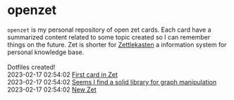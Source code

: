 # openzet
`openzet` is my personal repository of open zet cards. Each card have a summarized content related to some topic created so I can remember things on the future. Zet is shorter for [Zettlekasten](https://en.wikipedia.org/wiki/Zettelkasten) a information system for personal knowledge base.<br><br>
Dotfiles created! []()<br> 2023-02-17 02:54:02 [First card in Zet](./cards/f391a61d-f442-43e4-8675-f1e42ff10337/README.md)<br> 2023-02-17 02:54:02 [Seems I find a solid library for graph manipulation](./cards/4791ab43-aa44-4a00-af1c-d72814c44462/README.md)<br> 2023-02-17 02:54:02 [New Zet](./cards/46198cb9-6693-4108-bcbf-7f4064cbce01/README.md)<br>
